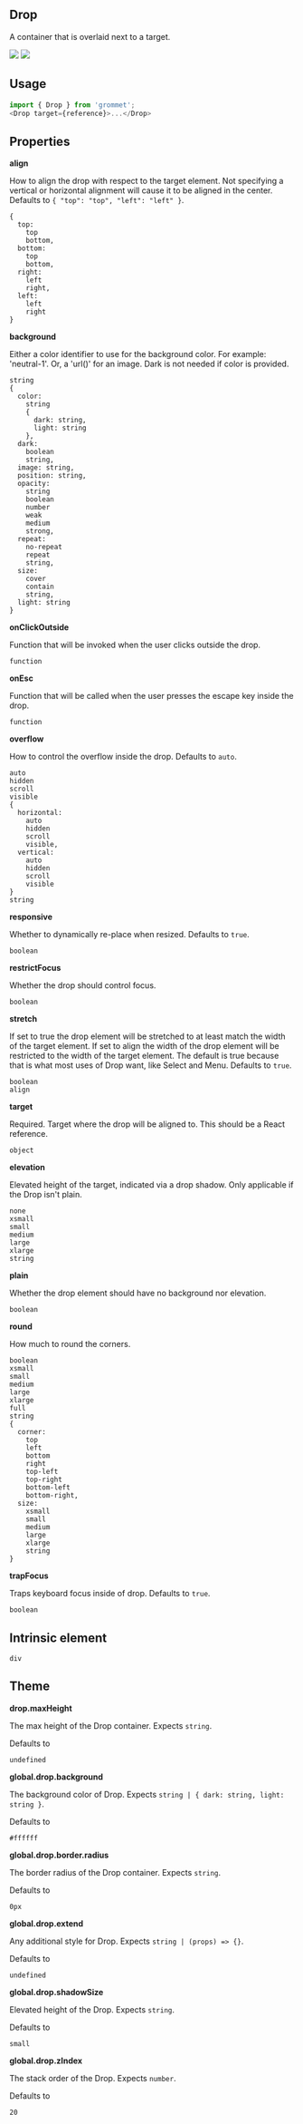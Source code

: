 ## Drop
A container that is overlaid next to a target.

[![](https://cdn-images-1.medium.com/fit/c/120/120/1*TD1P0HtIH9zF0UEH28zYtw.png)](https://storybook.grommet.io/?selectedKind=Controls-Drop&full=0&stories=1&panelRight=0) [![](https://codesandbox.io/static/img/play-codesandbox.svg)](https://codesandbox.io/s/github/grommet/grommet-sandbox?initialpath=/drop&module=%2Fsrc%2FDrop.js)
## Usage

```javascript
import { Drop } from 'grommet';
<Drop target={reference}>...</Drop>
```

## Properties

**align**

How to align the drop with respect to the target element. Not 
        specifying a vertical or horizontal alignment will cause it to be 
        aligned in the center. Defaults to `{
  "top": "top",
  "left": "left"
}`.

```
{
  top: 
    top
    bottom,
  bottom: 
    top
    bottom,
  right: 
    left
    right,
  left: 
    left
    right
}
```

**background**

Either a color 
identifier to use for the background color. For example: 'neutral-1'. Or, a 
'url()' for an image. Dark is not needed if color is provided.

```
string
{
  color: 
    string
    {
      dark: string,
      light: string
    },
  dark: 
    boolean
    string,
  image: string,
  position: string,
  opacity: 
    string
    boolean
    number
    weak
    medium
    strong,
  repeat: 
    no-repeat
    repeat
    string,
  size: 
    cover
    contain
    string,
  light: string
}
```

**onClickOutside**

Function that will be invoked when the user clicks outside the drop.

```
function
```

**onEsc**

Function that will be called when the user presses the escape key inside
       the drop.

```
function
```

**overflow**

How to control the overflow inside the drop. Defaults to `auto`.

```
auto
hidden
scroll
visible
{
  horizontal: 
    auto
    hidden
    scroll
    visible,
  vertical: 
    auto
    hidden
    scroll
    visible
}
string
```

**responsive**

Whether to dynamically re-place when resized. Defaults to `true`.

```
boolean
```

**restrictFocus**

Whether the drop should control focus.

```
boolean
```

**stretch**

If set to true the drop element will be stretched to at least match the
      width of the target element. If set to align the width of the drop element
      will be restricted to the width of the target element. The default is true
      because that is what most uses of Drop want, like Select and Menu. Defaults to `true`.

```
boolean
align
```

**target**

Required. Target where the drop will be aligned to. This should be a React 
      reference.

```
object
```

**elevation**

Elevated height of the target, indicated via a drop shadow. 
      Only applicable if the Drop isn't plain.

```
none
xsmall
small
medium
large
xlarge
string
```

**plain**

Whether the drop element should have no background nor elevation.

```
boolean
```

**round**

How much to round the corners.

```
boolean
xsmall
small
medium
large
xlarge
full
string
{
  corner: 
    top
    left
    bottom
    right
    top-left
    top-right
    bottom-left
    bottom-right,
  size: 
    xsmall
    small
    medium
    large
    xlarge
    string
}
```

**trapFocus**

Traps keyboard focus inside of drop. Defaults to `true`.

```
boolean
```
  
## Intrinsic element

```
div
```
## Theme
  
**drop.maxHeight**

The max height of the Drop container. Expects `string`.

Defaults to

```
undefined
```

**global.drop.background**

The background color of Drop. Expects `string | { dark: string, light: string }`.

Defaults to

```
#ffffff
```

**global.drop.border.radius**

The border radius of the Drop container. Expects `string`.

Defaults to

```
0px
```

**global.drop.extend**

Any additional style for Drop. Expects `string | (props) => {}`.

Defaults to

```
undefined
```

**global.drop.shadowSize**

Elevated height of the Drop. Expects `string`.

Defaults to

```
small
```

**global.drop.zIndex**

The stack order of the Drop. Expects `number`.

Defaults to

```
20
```
